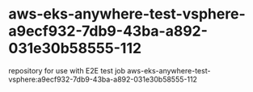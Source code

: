 # aws-eks-anywhere-test-vsphere-a9ecf932-7db9-43ba-a892-031e30b58555-112
repository for use with E2E test job aws-eks-anywhere-test-vsphere:a9ecf932-7db9-43ba-a892-031e30b58555-112
